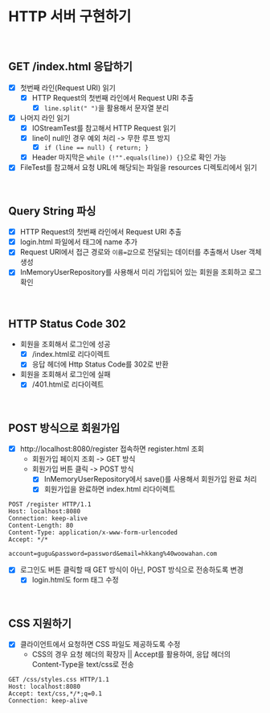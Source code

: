 # HTTP 서버 구현하기

<br/>

## GET /index.html 응답하기

- [x] 첫번째 라인(Request URI) 읽기
    - [x] HTTP Request의 첫번째 라인에서 Request URI 추출
        - [x] `line.split(" ")`을 활용해서 문자열 분리
- [x] 나머지 라인 읽기
    - [x] IOStreamTest를 참고해서 HTTP Request 읽기
    - [x] line이 null인 경우 예외 처리 -> 무한 루프 방지
        - [x] `if (line == null) { return; }`
    - [x] Header 마지막은 `while (!"".equals(line)) {}`으로 확인 가능
- [x] FileTest를 참고해서 요청 URL에 해당되는 파일을 resources 디렉토리에서 읽기

<br/>

## Query String 파싱

- [x] HTTP Request의 첫번째 라인에서 Request URI 추출
- [x] login.html 파일에서 태그에 name 추가
- [x] Request URI에서 접근 경로와 `이름=값`으로 전달되는 데이터를 추출해서 User 객체 생성
- [x] InMemoryUserRepository를 사용해서 미리 가입되어 있는 회원을 조회하고 로그 확인

<br/>

## HTTP Status Code 302

- 회원을 조회해서 로그인에 성공
    - [x] /index.html로 리다이렉트
    - [x] 응답 헤더에 Http Status Code를 302로 반환
- 회원을 조회해서 로그인에 실패
    - [x] /401.html로 리다이렉트

<br/>

## POST 방식으로 회원가입

- [x] http://localhost:8080/register 접속하면 register.html 조회
    - 회원가입 페이지 조회 -> GET 방식
    - 회원가입 버튼 클릭 -> POST 방식
        - [x] InMemoryUserRepository에서 save()를 사용해서 회원가입 완료 처리
        - [x] 회원가입을 완료하면 index.html 리다이렉트
```http request
POST /register HTTP/1.1
Host: localhost:8080
Connection: keep-alive
Content-Length: 80
Content-Type: application/x-www-form-urlencoded
Accept: */*

account=gugu&password=password&email=hkkang%40woowahan.com
```
- [x] 로그인도 버튼 클릭할 때 GET 방식이 아닌, POST 방식으로 전송하도록 변경
    - [x] login.html도 form 태그 수정

<br/>

## CSS 지원하기

- [x] 클라이언트에서 요청하면 CSS 파일도 제공하도록 수정
    - CSS의 경우 요청 헤더의 확장자 || Accept를 활용하여, 응답 헤더의 Content-Type을 text/css로 전송
```http request
GET /css/styles.css HTTP/1.1
Host: localhost:8080
Accept: text/css,*/*;q=0.1
Connection: keep-alive
```
